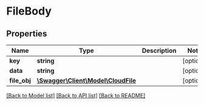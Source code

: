 # FileBody

## Properties
Name | Type | Description | Notes
------------ | ------------- | ------------- | -------------
**key** | **string** |  | [optional] 
**data** | **string** |  | [optional] 
**file_obj** | [**\Swagger\Client\Model\CloudFile**](CloudFile.md) |  | [optional] 

[[Back to Model list]](../README.md#documentation-for-models) [[Back to API list]](../README.md#documentation-for-api-endpoints) [[Back to README]](../README.md)


